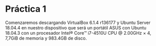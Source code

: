 # Práctica 1

Comenzaremos descargando VirtualBox 6.1.4 r136177 y Ubuntu Server 18.04.4 en nuestro dispositivo que será un portátil ASUS con Ubuntu 18.04.3 con un procesador Intel® Core™ i7-4510U CPU @ 2.00GHz × 4, 7,7GiB de memoria y 983.4GB de disco.
